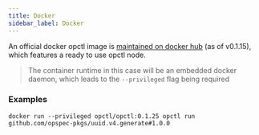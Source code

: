```yaml
---
title: Docker
sidebar_label: Docker
---
```


An official docker opctl image is [maintained on docker hub](https://hub.docker.com/r/opctl/opctl/) (as of v0.1.15), which features a ready to use opctl node.

> The container runtime in this case will be an embedded docker daemon, which leads to the `--privileged` flag being required

### Examples

```shell
docker run --privileged opctl/opctl:0.1.25 opctl run github.com/opspec-pkgs/uuid.v4.generate#1.0.0
```
